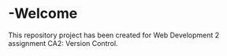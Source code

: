 # -Welcome
This repository project has been created for Web Development 2 assignment CA2: Version Control.
